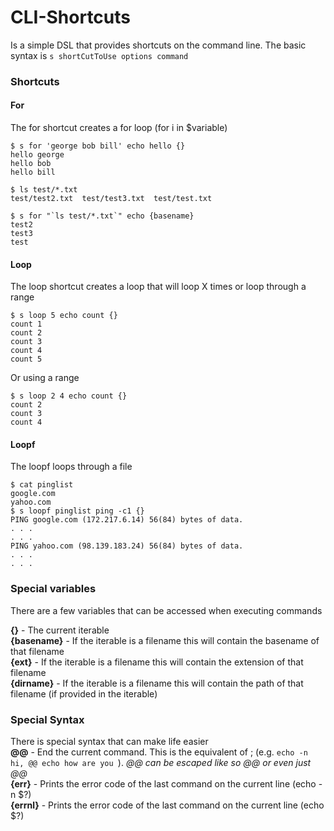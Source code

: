 # CLI-Shortcuts
Is a simple DSL that provides shortcuts on the command line. The basic syntax is 
`s shortCutToUse options command`

### Shortcuts
#### For
The for shortcut creates a for loop (for i in $variable)   
```
$ s for 'george bob bill' echo hello {}
hello george
hello bob
hello bill
```


```
$ ls test/*.txt 
test/test2.txt  test/test3.txt  test/test.txt

$ s for "`ls test/*.txt`" echo {basename}
test2
test3
test

```

#### Loop
The loop shortcut creates a loop that will loop X times or loop through a range
```
$ s loop 5 echo count {} 
count 1
count 2
count 3
count 4
count 5
```

Or using a range
```
$ s loop 2 4 echo count {} 
count 2
count 3
count 4
```

#### Loopf
The loopf loops through a file
```
$ cat pinglist  
google.com
yahoo.com
$ s loopf pinglist ping -c1 {}
PING google.com (172.217.6.14) 56(84) bytes of data.
. . .
. . .
PING yahoo.com (98.139.183.24) 56(84) bytes of data.
. . .
. . .
```
### Special variables
There are a few variables that can be accessed when executing commands    

**{}** - The current iterable    
**{basename}** - If the iterable is a filename this will contain the basename of that filename    
**{ext}** - If the iterable is a filename this will contain the extension of that filename    
**{dirname}** - If the iterable is a filename this will contain the path of that filename (if provided in the iterable)

### Special Syntax
There is special syntax that can make life easier    
**@@** - End the current command. This is the equivalent of ; (e.g. `echo -n hi, @@ echo how are you `). *@@ can be escaped like so \@\@ or even just @\@*     
**{err}** - Prints the error code of the last command on the current line (echo -n $?)    
**{errnl}** - Prints the error code of the last command on the current line (echo $?)    